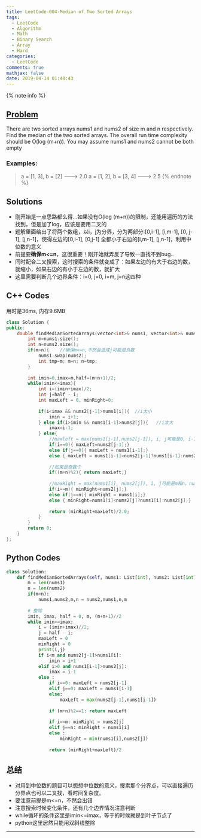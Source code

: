 ```yaml
---
title: LeetCode-004-Median of Two Sorted Arrays
tags:
  - LeetCode
  - Algorithm
  - Math
  - Binary Search
  - Array
  - Hard
categories:
  - LeetCode
comments: true
mathjax: false
date: 2019-04-14 01:48:43
---
```


<meta name="referrer" content="no-referrer" />

{% note info %}
## [Problem](https://leetcode.com/problems/median-of-two-sorted-arrays/)   
There are two sorted arrays nums1 and nums2 of size m and n respectively.
Find the median of the two sorted arrays. The overall run time complexity should be O(log (m+n)).
You may assume nums1 and nums2 cannot be both empty
### Examples:
> a = [1, 3], b = [2] ---> 2.0
> a = [1, 2], b = [3, 4] ---> 2.5
{% endnote %}
<!--more-->

## Solutions
- 刚开始是一点思路都么得...如果没有O(log (m+n))的限制，还能用遍历的方法找到，但是加了log，应该是要用二叉的
- 题解里面给出了将两个数组，以i，j为分界，分为两部分:[0,i-1], [i,m-1], [0, j-1], [j,n-1]，使得左边的[0,i-1], [0,j-1] 全都小于右边的[i,m-1], [j,n-1]，利用中位数的意义
- 前提要**确保m<=n**，这很重要！刚开始就弄反了导致一直找不到bug..
- 同时配合二叉搜索，这时搜索的条件就变成了：如果左边的有大于右边的数，就缩小，如果右边的有小于左边的数，就扩大
- 这里需要判断几个边界条件：i=0, j=0, i=m, j=n这四种


## C++ Codes
用时是36ms, 内存9.6MB

```C++
class Solution {
public:
    double findMedianSortedArrays(vector<int>& nums1, vector<int>& nums2) {
        int m=nums1.size();
        int n=nums2.size();
        if(m>n){    //确保m<=n,不然会造成j可能是负数
            nums1.swap(nums2);
            int tmp=m; m=n; n=tmp;
        }
        
        int imin=0,imax=m,half=(m+n+1)/2;
        while(imin<=imax){
            int i=(imin+imax)/2;
            int j=half - i;
            int maxLeft = 0, minRight=0;
            
            if(i<imax && nums2[j-1]>nums1[i]){  //i太小
                imin = i+1;
            } else if(i>imin && nums1[i-1]>nums2[j]){   //i太大
                imax=i-1;
            } else{
                //maxleft = max(nums1[i-1],nums2[j-1]), i, j可能是0, i-1就可能为-1
                if(i==0){ maxLeft=nums2[j-1];}
                else if(j==0){ maxLeft = nums1[i-1];}
                else { maxLeft = nums1[i-1]>nums2[j-1]?nums1[i-1]:nums2[j-1];}
                
                //如果是奇数个
                if((m+n)%2){ return maxLeft;}
                
                //maxRight = max(nums1[i], nums2[j]), i, j可能是m和n，nums1[i]就会越界
                if(i==m){ minRight=nums2[j];}
                else if(j==n){ minRight = nums1[i];}
                else { minRight=nums1[i]<nums2[j]?nums1[i]:nums2[j];}
                
                return (minRight+maxLeft)/2.0;
            }
        }
        return 0;
    }
};

```

## Python Codes

```python
class Solution:
    def findMedianSortedArrays(self, nums1: List[int], nums2: List[int]) -> float:
        m = len(nums1)
        n = len(nums2)
        if(m>n):
            nums1,nums2,m,n = nums2,nums1,n,m
    
        # 整除
        imin, imax, half = 0, m, (m+n+1)//2
        while imin<=imax:
            i = (imin+imax)//2;
            j = half - i;
            maxLeft = 0
            minRight = 0
            print(i,j)
            if i<m and nums2[j-1]>nums1[i]:
                imin = i+1
            elif i>0 and nums1[i-1]>nums2[j]:
                imax = i-1
            else :
                if i==0: maxLeft = nums2[j-1]
                elif j==0: maxLeft = nums1[i-1]
                else:
                    maxLeft = max(nums2[j-1],nums1[i-1])
                
                if (m+n)%2==1: return maxLeft
                
                if i==m: minRight = nums2[j]
                elif j==n: minRight = nums1[i]
                else :
                    minRight = min(nums1[i],nums2[j])
                    
                return (minRight+maxLeft)/2
```

## 总结
- 对用到中位数的题目可以想想中位数的意义，搜索那个分界点，可以直接遍历分界点也可以二叉找，看时间复杂度。
- 要注意前提是m<=n，不然会出错
- 注意搜索时候变化条件，还有几个边界情况注意判断
- while循环的条件这里是imin<=imax，等于的时候就是到叶子节点了
- python这里居然只能用双斜线整除

------
